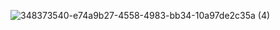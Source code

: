 ![348373540-e74a9b27-4558-4983-bb34-10a97de2c35a (4)](https://github.com/user-attachments/assets/f0497e03-2215-42e5-87ea-dee401676f28)
